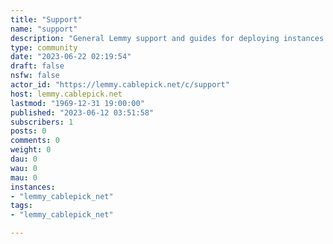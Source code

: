 ```yaml
---
title: "Support" 
name: "support"
description: "General Lemmy support and guides for deploying instances."
type: community
date: "2023-06-22 02:19:54"
draft: false
nsfw: false
actor_id: "https://lemmy.cablepick.net/c/support"
host: lemmy.cablepick.net
lastmod: "1969-12-31 19:00:00"
published: "2023-06-12 03:51:58"
subscribers: 1
posts: 0
comments: 0
weight: 0
dau: 0
wau: 0
mau: 0
instances:
- "lemmy_cablepick_net"
tags: 
- "lemmy_cablepick_net"

---
```

